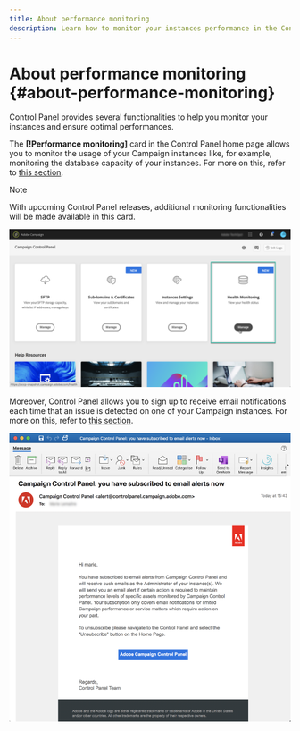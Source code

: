 ```yaml
---
title: About performance monitoring
description: Learn how to monitor your instances performance in the Control Panel
---
```


# About performance monitoring {#about-performance-monitoring}

Control Panel provides several functionalities to help you monitor your instances and ensure optimal performances.

The **[!Performance monitoring]** card in the Control Panel home page allows you to monitor the usage of your Campaign instances like, for example, monitoring the database capacity of your instances. For more on this, refer to [this section](../../performance-monitoring/using/database-monitoring.md).

>[!NOTE]
>
>With upcoming Control Panel releases, additional monitoring functionalities will be made available in this card.

![](assets/performance_card.png)


Moreover, Control Panel allows you to sign up to receive email notifications each time that an issue is detected on one of your Campaign instances. For more on this, refer to [this section](../../performance-monitoring/using/email-alerting.md).

![](assets/email_subscription.png)
